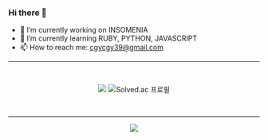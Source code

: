 ### Hi there 👋

- 🔭 I’m currently working on INSOMENIA
- 🌱 I’m currently learning RUBY, PYTHON, JAVASCRIPT 
- 📫 How to reach me: cgycgy39@gmail.com

<hr/>
<br>

<div align=center>
 <a href="https://github.com/Itsbeenalongday/github-stats">
  
 <!-- ![](https://raw.githubusercontent.com/guk0/github-stats/master/generated/overview.svg)
 ![](https://github.com/guk0/github-stats/blob/master/generated/languages.svg)  -->

 </a>

 ![](https://github-readme-stats.vercel.app/api/top-langs/?username=guk0&count_private=true&layout=compact&theme=dracula)
 ![Solved.ac 프로필](http://mazassumnida.wtf/api/v2/generate_badge?boj=abcgy39)

</div>

<br>
<hr/>

<div align=center>

![](https://github-readme-stats.vercel.app/api?username=guk0&count_private=true&theme=dracula&show_icons=true)

</div>

<br>
